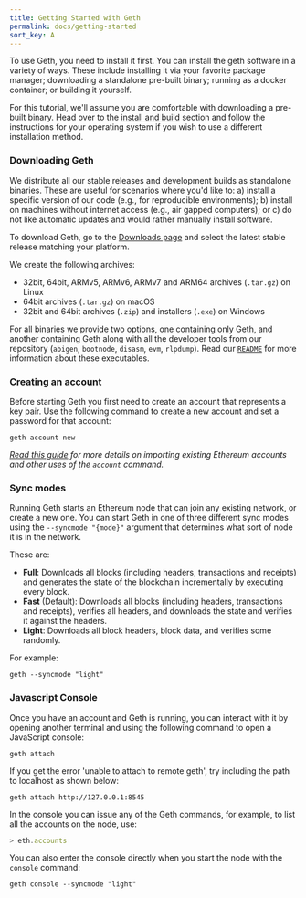 ```yaml
---
title: Getting Started with Geth
permalink: docs/getting-started
sort_key: A
---
```


To use Geth, you need to install it first. You can install the geth software in a variety
of ways. These include installing it via your favorite package manager; downloading a
standalone pre-built binary; running as a docker container; or building it yourself.

For this tutorial, we'll assume you are comfortable with downloading a pre-built binary.
Head over to the [install and build](./install-and-build/installing-geth) section and
follow the instructions for your operating system if you wish to use a different
installation method.

### Downloading Geth

We distribute all our stable releases and development builds as standalone binaries. These
are useful for scenarios where you'd like to: a) install a specific version of our code
(e.g., for reproducible environments); b) install on machines without internet access
(e.g., air gapped computers); or c) do not like automatic updates and would rather
manually install software.

To download Geth, go to the [Downloads page](https://geth.ethereum.org/downloads) and
select the latest stable release matching your platform.

We create the following archives:

-   32bit, 64bit, ARMv5, ARMv6, ARMv7 and ARM64 archives (`.tar.gz`) on Linux
-   64bit archives (`.tar.gz`) on macOS
-   32bit and 64bit archives (`.zip`) and installers (`.exe`) on Windows

For all binaries we provide two options, one containing only Geth, and another containing
Geth along with all the developer tools from our repository (`abigen`, `bootnode`,
`disasm`, `evm`, `rlpdump`). Read our
[`README`](https://github.com/ethereum/go-ethereum#executables) for more information about
these executables.

### Creating an account

Before starting Geth you first need to create an account that represents a key pair. Use
the following command to create a new account and set a password for that account:

```shell
geth account new
```

_[Read this guide](./interface/managing-your-accounts) for more details on importing
existing Ethereum accounts and other uses of the `account` command._

### Sync modes

Running Geth starts an Ethereum node that can join any existing network, or create a new
one. You can start Geth in one of three different sync modes using the `--syncmode "{mode}"`
argument that determines what sort of node it is in the network.

These are:

-   **Full**: Downloads all blocks (including headers, transactions and receipts) and
    generates the state of the blockchain incrementally by executing every block.
-   **Fast** (Default): Downloads all blocks (including headers, transactions and
    receipts), verifies all headers, and downloads the state and verifies it against the
    headers.
-   **Light**: Downloads all block headers, block data, and verifies some randomly.

For example:

```shell
geth --syncmode "light"
```

### Javascript Console

Once you have an account and Geth is running, you can interact with it by opening another
terminal and using the following command to open a JavaScript console:

```shell
geth attach
```
If you get the error 'unable to attach to remote geth', try including the path to localhost as shown below:
```shell
geth attach http://127.0.0.1:8545
```

In the console you can issue any of the Geth commands, for example, to list all the
accounts on the node, use:

```js
> eth.accounts
```

You can also enter the console directly when you start the node with the `console` command:

```shell
geth console --syncmode "light"
```
